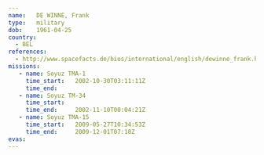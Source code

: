 ```yaml
---
name:	DE WINNE, Frank
type:	military
dob:	1961-04-25
country:
  - BEL
references:
  - http://www.spacefacts.de/bios/international/english/dewinne_frank.htm
missions:
   - name: Soyuz TMA-1
     time_start:   2002-10-30T03:11:11Z
     time_end:     
   - name: Soyuz TM-34
     time_start:   
     time_end:     2002-11-10T00:04:21Z
   - name: Soyuz TMA-15
     time_start:   2009-05-27T10:34:53Z
     time_end:     2009-12-01T07:18Z
evas:
---
```

